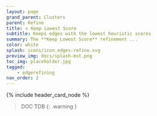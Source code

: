 ```yaml
---
layout: page
grand_parent: Clusters
parent: Refine
title: 🝔 Keep Lowest Score
subtitle: Keeps edges with the lowest heuristic scores
summary: The **Keep Lowest Score** refinement ...
color: white
splash: icons/icon_edges-refine.svg
preview_img: docs/splash-mst.png
toc_img: placeholder.jpg
tagged: 
    - edgerefining
nav_order: 2
---
```


{% include header_card_node %}

> DOC TDB
{: .warning }
